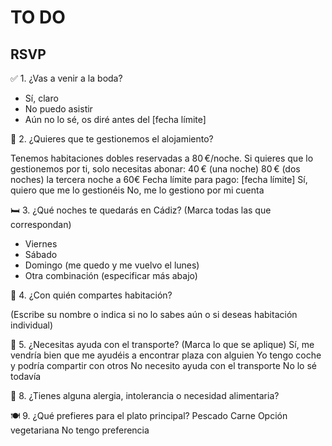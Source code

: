 # TO DO

## RSVP

✅ 1. ¿Vas a venir a la boda?

- Sí, claro
- No puedo asistir
- Aún no lo sé, os diré antes del [fecha límite]

🏨 2. ¿Quieres que te gestionemos el alojamiento?

Tenemos habitaciones dobles reservadas a 80 €/noche. Si quieres que lo gestionemos por ti, solo necesitas abonar:
40 € (una noche)
80 € (dos noches)
la tercera noche a 60€
Fecha límite para pago: [fecha límite]
Sí, quiero que me lo gestionéis
No, me lo gestiono por mi cuenta

🛏️ 3. ¿Qué noches te quedarás en Cádiz?
(Marca todas las que correspondan)

- Viernes
- Sábado
- Domingo (me quedo y me vuelvo el lunes)
- Otra combinación (especificar más abajo)

👥 4. ¿Con quién compartes habitación?

(Escribe su nombre o indica si no lo sabes aún o si deseas habitación individual)

🚗 5. ¿Necesitas ayuda con el transporte?
(Marca lo que se aplique)
Sí, me vendría bien que me ayudéis a encontrar plaza con alguien
Yo tengo coche y podría compartir con otros
No necesito ayuda con el transporte
No lo sé todavía

🥗 8. ¿Tienes alguna alergia, intolerancia o necesidad alimentaria?

🍽️ 9. ¿Qué prefieres para el plato principal?
Pescado
Carne
Opción vegetariana
No tengo preferencia
